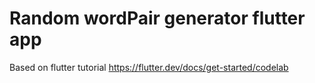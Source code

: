# Random wordPair generator flutter app
Based on flutter tutorial
https://flutter.dev/docs/get-started/codelab
